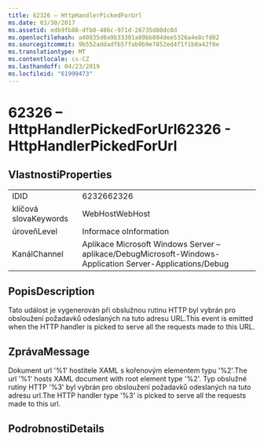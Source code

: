 ```yaml
---
title: 62326 – HttpHandlerPickedForUrl
ms.date: 03/30/2017
ms.assetid: edb9fb88-dfb0-486c-971d-26735d80dc0d
ms.openlocfilehash: a40835d0a9b33301a89bb804dee5326a4e8cfd02
ms.sourcegitcommit: 9b552addadfb57fab0b9e7852ed4f1f1b8a42f8e
ms.translationtype: MT
ms.contentlocale: cs-CZ
ms.lasthandoff: 04/23/2019
ms.locfileid: "61999473"
---
```

# <a name="62326---httphandlerpickedforurl"></a><span data-ttu-id="7de6d-102">62326 – HttpHandlerPickedForUrl</span><span class="sxs-lookup"><span data-stu-id="7de6d-102">62326 - HttpHandlerPickedForUrl</span></span>
## <a name="properties"></a><span data-ttu-id="7de6d-103">Vlastnosti</span><span class="sxs-lookup"><span data-stu-id="7de6d-103">Properties</span></span>  
  
|||  
|-|-|  
|<span data-ttu-id="7de6d-104">ID</span><span class="sxs-lookup"><span data-stu-id="7de6d-104">ID</span></span>|<span data-ttu-id="7de6d-105">62326</span><span class="sxs-lookup"><span data-stu-id="7de6d-105">62326</span></span>|  
|<span data-ttu-id="7de6d-106">klíčová slova</span><span class="sxs-lookup"><span data-stu-id="7de6d-106">Keywords</span></span>|<span data-ttu-id="7de6d-107">WebHost</span><span class="sxs-lookup"><span data-stu-id="7de6d-107">WebHost</span></span>|  
|<span data-ttu-id="7de6d-108">úroveň</span><span class="sxs-lookup"><span data-stu-id="7de6d-108">Level</span></span>|<span data-ttu-id="7de6d-109">Informace o</span><span class="sxs-lookup"><span data-stu-id="7de6d-109">Information</span></span>|  
|<span data-ttu-id="7de6d-110">Kanál</span><span class="sxs-lookup"><span data-stu-id="7de6d-110">Channel</span></span>|<span data-ttu-id="7de6d-111">Aplikace Microsoft Windows Server – aplikace/Debug</span><span class="sxs-lookup"><span data-stu-id="7de6d-111">Microsoft-Windows-Application Server-Applications/Debug</span></span>|  
  
## <a name="description"></a><span data-ttu-id="7de6d-112">Popis</span><span class="sxs-lookup"><span data-stu-id="7de6d-112">Description</span></span>  
 <span data-ttu-id="7de6d-113">Tato událost je vygenerován při obslužnou rutinu HTTP byl vybrán pro obsloužení požadavků odeslaných na tuto adresu URL.</span><span class="sxs-lookup"><span data-stu-id="7de6d-113">This event is emitted when the HTTP handler is picked to serve all the requests made to this URL.</span></span>  
  
## <a name="message"></a><span data-ttu-id="7de6d-114">Zpráva</span><span class="sxs-lookup"><span data-stu-id="7de6d-114">Message</span></span>  
 <span data-ttu-id="7de6d-115">Dokument url '%1' hostitele XAML s kořenovým elementem typu '%2'.</span><span class="sxs-lookup"><span data-stu-id="7de6d-115">The url '%1' hosts XAML document with root element type '%2'.</span></span> <span data-ttu-id="7de6d-116">Typ obslužné rutiny HTTP '%3' byl vybrán pro obsloužení požadavků odeslaných na tuto adresu url.</span><span class="sxs-lookup"><span data-stu-id="7de6d-116">The HTTP handler type '%3' is picked to serve all the requests made to this url.</span></span>  
  
## <a name="details"></a><span data-ttu-id="7de6d-117">Podrobnosti</span><span class="sxs-lookup"><span data-stu-id="7de6d-117">Details</span></span>
